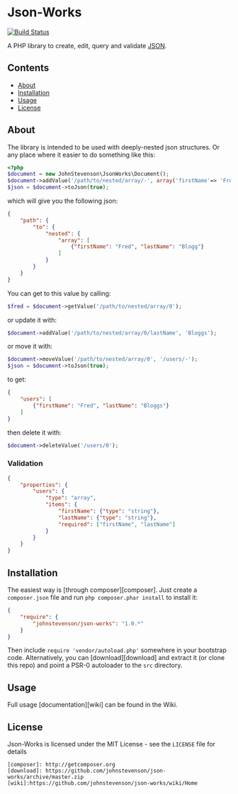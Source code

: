 Json-Works
==========

[![Build Status](https://travis-ci.org/johnstevenson/json-works.png?branch=master)](https://travis-ci.org/johnstevenson/json-works)

A PHP library to create, edit, query and validate [JSON](http://www.json.org/).

## Contents
* [About](#About)
* [Installation](#Installation)
* [Usage](#Usage)
* [License](#License)

<a name="About"></a>
## About

The library is intended to be used with deeply-nested json structures. Or any place where it easier to do something like this:

```php
<?php
$document = new JohnStevenson\JsonWorks\Document();
$document->addValue('/path/to/nested/array/-', array('firstName'=> 'Fred', 'lastName' => 'Blogg'));
$json = $document->toJson(true);
```

which will give you the following json:

```json
{
	"path": {
		"to": {
			"nested": {
				"array": [
					{"firstName": "Fred", "lastName": "Blogg"}
				]
			}
		}
	}
}
```

You can get to this value by calling:

```php
$fred = $document->getValue('/path/to/nested/array/0');
```

or update it with:

```php
$document->addValue('/path/to/nested/array/0/lastName', 'Bloggs');
```
or move it with:

```php
$document->moveValue('/path/to/nested/array/0', '/users/-');
$json = $document->toJson(true);
```

to get:

```json
{
	"users": [
		{"firstName": "Fred", "lastName": "Bloggs"}
	]
}
```

then delete it with:

```php
$document->deleteValue('/users/0');
```



### Validation

```json
{
	"properties": {
		"users": {
			"type": "array",
			"items": {
				"firstName": {"type": "string"},
				"lastName": {"type": "string"},
				"required": ["firstName", "lastName"]
			}
		}
	}
}
```


<a name="Installation"></a>
## Installation
The easiest way is [through composer][composer]. Just create a `composer.json` file and run `php composer.phar install` to install it:

```json
{
	"require": {
		"johnstevenson/json-works": "1.0.*"
	}
}
```

Then include `require 'vendor/autoload.php'` somewhere in your bootstrap code. Alternatively, you can [download][download] and extract it (or clone this repo) and point a PSR-0 autoloader to the `src` directory.

<a name="Usage"></a>
## Usage

Full usage [documentation][wiki] can be found in the Wiki.

<a name="License"></a>
## License

Json-Works is licensed under the MIT License - see the `LICENSE` file for details

	[composer]: http://getcomposer.org
	[download]: https://github.com/johnstevenson/json-works/archive/master.zip
	[wiki]:https://github.com/johnstevenson/json-works/wiki/Home

